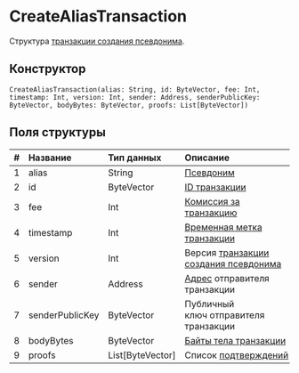 # CreateAliasTransaction

Структура [транзакции создания псевдонима](/blockchain/transaction-type/alias-transaction.md).

## Конструктор

``` ride
CreateAliasTransaction(alias: String, id: ByteVector, fee: Int, timestamp: Int, version: Int, sender: Address, senderPublicKey: ByteVector, bodyBytes: ByteVector, proofs: List[ByteVector])
```

## Поля структуры

| # | Название | Тип данных | Описание |
| :--- | :--- | :--- | :--- |
| 1 | alias | String | [Псевдоним](/blockchain/alias.md) |
| 2 | id | ByteVector | [ID транзакции](/blockchain/transaction.md#transaction-id) |
| 3 | fee | Int | [Комиссия за транзакцию](/blockchain/transaction-fee.md) |
| 4 | timestamp | Int | [Временная метка транзакции](/blockchain/transaction.md#transaction-timestamp) |
| 5 | version | Int | Версия [транзакции создания псевдонима](/blockchain/transaction-type/alias-transaction.md) |
| 6 | sender | Address | [Адрес](/blockchain/address.md) отправителя транзакции |
| 7 | senderPublicKey | ByteVector | Публичный ключ отправителя транзакции |
| 8 | bodyBytes | ByteVector | [Байты тела транзакции](/blockchain/transaction/transaction-body-bytes.md) |
| 9 | proofs | List[ByteVector] | Список [подтверждений](/blockchain/transaction-proof.md) |
